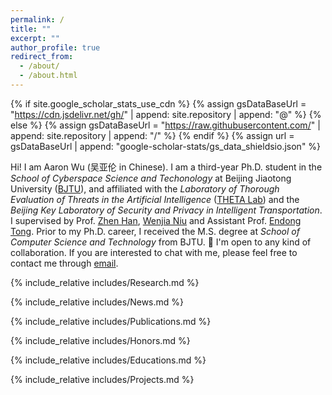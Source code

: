 ```yaml
---
permalink: /
title: ""
excerpt: ""
author_profile: true
redirect_from: 
  - /about/
  - /about.html
---
```


{% if site.google_scholar_stats_use_cdn %}
{% assign gsDataBaseUrl = "https://cdn.jsdelivr.net/gh/" | append: site.repository | append: "@" %}
{% else %}
{% assign gsDataBaseUrl = "https://raw.githubusercontent.com/" | append: site.repository | append: "/" %}
{% endif %}
{% assign url = gsDataBaseUrl | append: "google-scholar-stats/gs_data_shieldsio.json" %}



<span class='anchor' id='About-Me'></span>

Hi! I am Aaron Wu (吴亚伦 in Chinese). I am a third-year Ph.D. student in the *School of Cyberspace Science and Techonology*  at Beijing Jiaotong University ([BJTU](https://bjtu.edu.cn/)), and affiliated with the *Laboratory of Thorough Evaluation of Threats in the Artificial Intelligence* ([THETA Lab](http://jxd308.cn/)) and the *Beijing Key Laboratory of Security and Privacy in Intelligent Transportation*. I supervised by Prof. [Zhen Han](http://faculty.bjtu.edu.cn/5608/), [Wenjia Niu](http://faculty.bjtu.edu.cn/9120/) and Assistant Prof. [Endong Tong](http://faculty.bjtu.edu.cn/9306/). Prior to my Ph.D. career, I received the M.S. degree at *School of Computer Science and Technology* from BJTU. 📮 I'm open to any kind of collaboration. If you are interested to chat with me, please feel free to contact me through <a href="mailto:wuyalun1@bjtu.edu.cn" target="_blank">email</a>.



<!-- 

My research interests focuses on the intersection of artificial intelligence and security. I have authored or co-authored about 20 academic papers in international conferences and journals, including TGCN, TST, ICICS, HPCC, ADMA, KSEM, etc. I'm open to any kind of collaboration. Please feel free to contact me through email.

-->



{% include_relative includes/Research.md %}



{% include_relative includes/News.md %}



{% include_relative includes/Publications.md %}



{% include_relative includes/Honors.md %}



{% include_relative includes/Educations.md %}



{% include_relative includes/Projects.md %}

